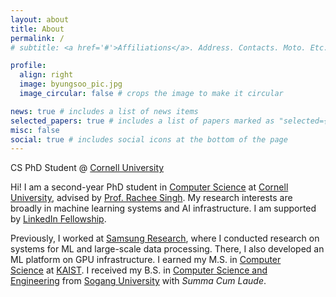 ```yaml
---
layout: about
title: About
permalink: /
# subtitle: <a href='#'>Affiliations</a>. Address. Contacts. Moto. Etc.

profile:
  align: right
  image: byungsoo_pic.jpg
  image_circular: false # crops the image to make it circular

news: true # includes a list of news items
selected_papers: true # includes a list of papers marked as "selected={true}"
misc: false
social: true # includes social icons at the bottom of the page
---
```


CS PhD Student @ [Cornell University](https://www.cornell.edu/)

Hi! I am a second-year PhD student in [Computer Science](https://www.cs.cornell.edu/) at [Cornell University](https://www.cornell.edu/), advised by [Prof. Rachee Singh](https://www.racheesingh.com/).
My research interests are broadly in machine learning systems and AI infrastructure.
I am supported by [LinkedIn Fellowship](https://www.cs.cornell.edu/news-stories/cornell-bowers-linkedin-announce-2025-grant-recipients).

Previously, I worked at [Samsung Research](https://research.samsung.com/), where I conducted research on systems for ML and large-scale data processing. There, I also developed an ML platform on GPU infrastructure.
I earned my M.S. in [Computer Science](https://cs.kaist.ac.kr/) at [KAIST](https://www.kaist.ac.kr/en/).
I received my B.S. in [Computer Science and Engineering](http://ecs.sogang.ac.kr/) from [Sogang University](https://www.sogang.ac.kr/en) with *Summa Cum Laude*.
